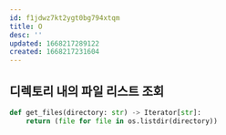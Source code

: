 ```yaml
---
id: f1jdwz7kt2ygt0bg794xtqm
title: O
desc: ''
updated: 1668217289122
created: 1668217231604
---
```


## 디렉토리 내의 파일 리스트 조회

```python
def get_files(directory: str) -> Iterator[str]:
    return (file for file in os.listdir(directory))
```